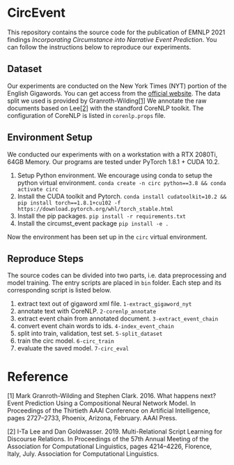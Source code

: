 # CircEvent
This repository contains the source code for the publication of EMNLP 2021 findings *Incorporating Circumstance into Narrative Event Prediction*.
You can follow the instructions below to reproduce our experiments.

## Dataset
Our experiments are conducted on the New York Times (NYT) portion of the English Gigawords.
You can get access from the [official website](https://catalog.ldc.upenn.edu/LDC2003T05).
The data split we used is provided by Granroth-Wilding[[1]](https://mark.granroth-wilding.co.uk/papers/what_happens_next/)
We annotate the raw documents based on Lee[[2]](https://github.com/doug919/multi_relational_script_learning) with the standford CoreNLP toolkit.
The configuration of CoreNLP is listed in `corenlp.props` file.

## Environment Setup
We conducted our experiments with on a workstation with a RTX 2080Ti, 64GB Memory.
Our programs are tested under PyTorch 1.8.1 + CUDA 10.2.

1. Setup Python environment. We encourage using conda to setup the python virtual environment.
   `conda create -n circ python==3.8 && conda activate circ`
2. Install the CUDA toolkit and Pytorch.
   `conda install cudatoolkit=10.2 && pip install torch==1.8.1+cu102 -f https://download.pytorch.org/whl/torch_stable.html`
4. Install the pip packages.
   `pip install -r requirements.txt`
5. Install the circumst_event package
   `pip install -e .`

Now the environment has been set up in the `circ` virtual environment.

## Reproduce Steps
The source codes can be divided into two parts, i.e. data preprocessing and model training.
The entry scripts are placed in `bin` folder. Each step and its corresponding script is listed below.

1. extract text out of gigaword xml file. `1-extract_gigaword_nyt`
2. annotate text with CoreNLP. `2-corenlp_annotate`
3. extract event chain from annotated document. `3-extract_event_chain`
4. convert event chain words to ids. `4-index_event_chain`
5. split into train, validation, test set. `5-split_dataset`
6. train the circ model. `6-circ_train`
7. evaluate the saved model. `7-circ_eval`


# Reference
[1] Mark Granroth-Wilding and Stephen Clark. 2016. What happens next? Event Prediction Using a Compositional Neural Network Model. In Proceedings of the Thirtieth AAAI Conference on Artificial Intelligence, pages 2727–2733, Phoenix, Arizona, February. AAAI Press.

[2] I-Ta Lee and Dan Goldwasser. 2019. Multi-Relational Script Learning for Discourse Relations. In Proceedings of the 57th Annual Meeting of the Association for Computational Linguistics, pages 4214–4226, Florence, Italy, July. Association for Computational Linguistics.